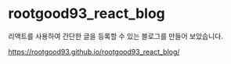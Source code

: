 # rootgood93_react_blog
리액트를 사용하여 간단한 글을 등록할 수 있는 블로그를 만들어 보았습니다.

<a>https://rootgood93.github.io/rootgood93_react_blog/</a>
